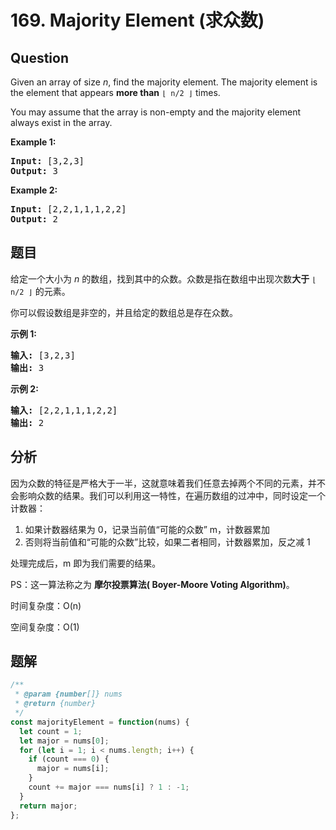 # 169. Majority Element (求众数)

## Question

Given an array of size _n_, find the majority element. The majority element is the element that appears **more than** `⌊ n/2 ⌋` times.

You may assume that the array is non-empty and the majority element always exist in the array.

**Example 1:**

<pre><strong>Input:</strong> [3,2,3]
<strong>Output:</strong> 3</pre>

**Example 2:**

<pre><strong>Input:</strong> [2,2,1,1,1,2,2]
<strong>Output:</strong> 2
</pre>

## 题目

给定一个大小为 _n_ 的数组，找到其中的众数。众数是指在数组中出现次数**大于** `⌊ n/2 ⌋` 的元素。

你可以假设数组是非空的，并且给定的数组总是存在众数。

**示例 1:**

<pre><strong>输入:</strong> [3,2,3]
<strong>输出:</strong> 3</pre>

**示例 2:**

<pre><strong>输入:</strong> [2,2,1,1,1,2,2]
<strong>输出:</strong> 2
</pre>

## 分析

因为众数的特征是严格大于一半，这就意味着我们任意去掉两个不同的元素，并不会影响众数的结果。我们可以利用这一特性，在遍历数组的过冲中，同时设定一个计数器：

1. 如果计数器结果为 0，记录当前值“可能的众数” m，计数器累加
2. 否则将当前值和“可能的众数”比较，如果二者相同，计数器累加，反之减 1

处理完成后，m 即为我们需要的结果。

PS：这一算法称之为 **摩尔投票算法( Boyer-Moore Voting Algorithm)**。

时间复杂度：O(n)

空间复杂度：O(1)

## 题解

```javascript
/**
 * @param {number[]} nums
 * @return {number}
 */
const majorityElement = function(nums) {
  let count = 1;
  let major = nums[0];
  for (let i = 1; i < nums.length; i++) {
    if (count === 0) {
      major = nums[i];
    }
    count += major === nums[i] ? 1 : -1;
  }
  return major;
};
```
